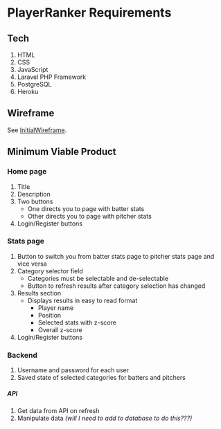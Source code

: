 # PlayerRanker Requirements

## Tech

1. HTML
2. CSS
3. JavaScript
4. Laravel PHP Framework
5. PostgreSQL
6. Heroku

## Wireframe

See [InitialWireframe]('docs/InitialWireframe.png').

## Minimum Viable Product

### Home page

1. Title
2. Description
3. Two buttons
    * One directs you to page with batter stats
    * Other directs you to page with pitcher stats
4. Login/Register buttons

### Stats page

1. Button to switch you from batter stats page to pitcher stats page and vice versa
2. Category selector field
    * Categories must be selectable and de-selectable
    * Button to refresh results after category selection has changed
3. Results section
    * Displays results in easy to read format
        * Player name
        * Position
        * Selected stats with z-score
        * Overall z-score
4. Login/Register buttons

### Backend

1. Username and password for each user
2. Saved state of selected categories for batters and pitchers

##### API

1. Get data from API on refresh
2. Manipulate data *(will I need to add to database to do this???)*
